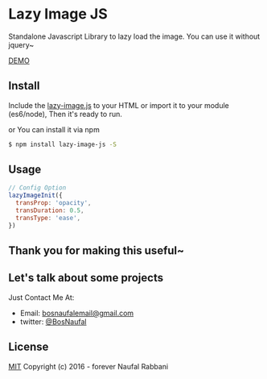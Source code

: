 # Lazy Image JS
Standalone Javascript Library to lazy load the image. You can use it without jquery~

[DEMO](https://bosnaufal.github.io/lazy-image)


## Install
Include the [lazy-image.js](./lazy-image.js) to your HTML or import it to your module (es6/node), Then it's ready to run.

or You can install it via npm
```bash
$ npm install lazy-image-js -S
```

## Usage
```javascript
// Config Option
lazyImageInit({
  transProp: 'opacity',
  transDuration: 0.5,
  transType: 'ease',
})
```

## Thank you for making this useful~

## Let's talk about some projects
Just Contact Me At:
- Email: [bosnaufalemail@gmail.com](mailto:bosnaufalemail@gmail.com)
- twitter: [@BosNaufal](https://twitter.com/BosNaufal)

## License
[MIT](http://opensource.org/licenses/MIT)
Copyright (c) 2016 - forever Naufal Rabbani
